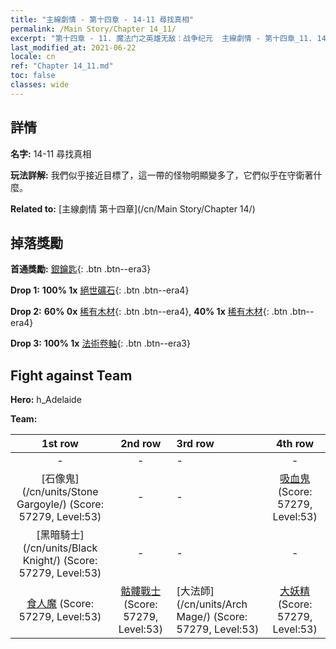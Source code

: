 ```yaml
---
title: "主線劇情 - 第十四章 - 14-11 尋找真相"
permalink: /Main Story/Chapter 14_11/
excerpt: "第十四章 - 11. 魔法门之英雄无敌：战争纪元  主線劇情 - 第十四章_11. 14-11 尋找真相"
last_modified_at: 2021-06-22
locale: cn
ref: "Chapter 14_11.md"
toc: false
classes: wide
---
```


## 詳情

 **名字:** 14-11 尋找真相

 **玩法詳解:** 我們似乎接近目標了，這一帶的怪物明顯變多了，它們似乎在守衛著什麼。

 **Related to:** [主線劇情 第十四章](/cn/Main Story/Chapter 14/)

## 掉落獎勵

 **首通獎勵:** [銀鑰匙](/cn/Items/con_693/){: .btn .btn--era3}

 **Drop 1:** **100% 1x** [絕世礦石](/cn/Items/mat_47/){: .btn .btn--era4}

 **Drop 2:** **60% 0x** [稀有木材](/cn/Items/mat_41/){: .btn .btn--era4}, **40% 1x** [稀有木材](/cn/Items/mat_41/){: .btn .btn--era4}

 **Drop 3:** **100% 1x** [法術卷軸](/cn/Items/con_694/){: .btn .btn--era3}


## Fight against Team
 **Hero:** h_Adelaide

 **Team:**


  | 1st row | 2nd row | 3rd row | 4th row |
  |:----:|:----:|:----|:----:|
  | - | - | - | - |
  | [石像鬼](/cn/units/Stone Gargoyle/) (Score: 57279, Level:53)  | - | - | [吸血鬼](/cn/units/Vampire/) (Score: 57279, Level:53)  |
  | [黑暗騎士](/cn/units/Black Knight/) (Score: 57279, Level:53)  | - | - | - |
  | [食人魔](/cn/units/Ogre/) (Score: 57279, Level:53)  | [骷髏戰士](/cn/units/Skeleton/) (Score: 57279, Level:53)  | [大法師](/cn/units/Arch Mage/) (Score: 57279, Level:53)  | [大妖精](/cn/units/Gremlin/) (Score: 57279, Level:53)  |


